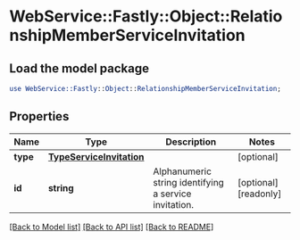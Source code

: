 # WebService::Fastly::Object::RelationshipMemberServiceInvitation

## Load the model package
```perl
use WebService::Fastly::Object::RelationshipMemberServiceInvitation;
```

## Properties
Name | Type | Description | Notes
------------ | ------------- | ------------- | -------------
**type** | [**TypeServiceInvitation**](TypeServiceInvitation.md) |  | [optional] 
**id** | **string** | Alphanumeric string identifying a service invitation. | [optional] [readonly] 

[[Back to Model list]](../README.md#documentation-for-models) [[Back to API list]](../README.md#documentation-for-api-endpoints) [[Back to README]](../README.md)


